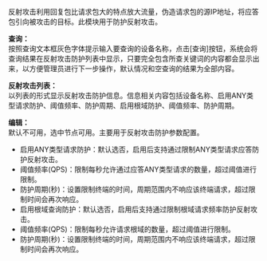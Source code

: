 反射攻击利用回复包比请求包大的特点放大流量，伪造请求包的源IP地址，将应答包引向被攻击的目标。此模块用于防护反射攻击。

**查询：**  
按照查询文本框灰色字体提示输入要查询的设备名称，点击[查询]按钮，系统会将查询结果在反射攻击防护列表中显示，只要完全包含所查关键词的内容都会显示出来，以方便管理员进行下一步操作，默认情况和空查询的结果为全部内容。

**反射攻击列表：**  
以列表的形式显示反射攻击防护信息。信息相关内容包括设备名称、启用ANY类型请求防护、阈值频率、防护周期、启用根域防护、阈值频率、防护周期。

**编辑：**  
默认不可用，选中节点可用。主要用于反射攻击防护参数配置。
- 启用ANY类型请求防护：默认选否，启用后支持通过限制ANY类型请求应答防护反射攻击。
- 阈值频率(QPS)：限制每秒允许通过应答ANY类型请求的数量，超过阈值进行限制。
- 防护周期(秒)：设置限制终端的时间，周期范围内不响应该终端请求，超过限制时间会再次响应。
- 启用根域查询防护：默认选否，启用后支持通过限制根域请求频率防护反射攻击。
- 阈值频率(QPS)：限制每秒允许请求根域的数量，超过阈值进行限制。
- 防护周期(秒)：设置限制终端的时间，周期范围内不响应该终端请求，超过限制时间会再次响应。
